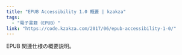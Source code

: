 ```yaml
---
title: "EPUB Accessibility 1.0 概要 | kzakza"
tags:
  - "電子書籍（EPUB）"
link: "https://code.kzakza.com/2017/06/epub-accessibility-1-0/"
---
```


EPUB 関連仕様の概要説明。
